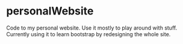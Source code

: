 # personalWebsite
Code to my personal website. Use it mostly to play around with stuff. Currently using it to learn bootstrap by redesigning the whole site.
